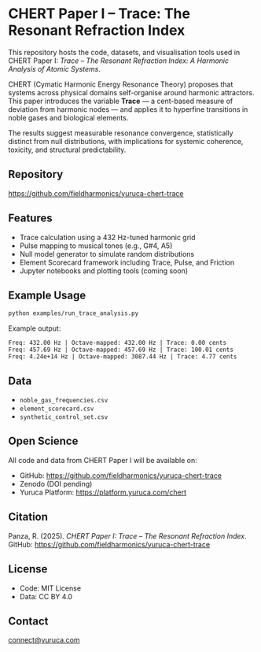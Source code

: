 # CHERT Paper I – Trace: The Resonant Refraction Index

This repository hosts the code, datasets, and visualisation tools used in CHERT Paper I: *Trace – The Resonant Refraction Index: A Harmonic Analysis of Atomic Systems*.

CHERT (Cymatic Harmonic Energy Resonance Theory) proposes that systems across physical domains self-organise around harmonic attractors. This paper introduces the variable **Trace** — a cent-based measure of deviation from harmonic nodes — and applies it to hyperfine transitions in noble gases and biological elements.

The results suggest measurable resonance convergence, statistically distinct from null distributions, with implications for systemic coherence, toxicity, and structural predictability.

## Repository

https://github.com/fieldharmonics/yuruca-chert-trace

## Features

- Trace calculation using a 432 Hz-tuned harmonic grid
- Pulse mapping to musical tones (e.g., G#4, A5)
- Null model generator to simulate random distributions
- Element Scorecard framework including Trace, Pulse, and Friction
- Jupyter notebooks and plotting tools (coming soon)

## Example Usage

```bash
python examples/run_trace_analysis.py
```

Example output:
```
Freq: 432.00 Hz | Octave-mapped: 432.00 Hz | Trace: 0.00 cents
Freq: 457.69 Hz | Octave-mapped: 457.69 Hz | Trace: 100.01 cents
Freq: 4.24e+14 Hz | Octave-mapped: 3087.44 Hz | Trace: 4.77 cents
```

## Data

- `noble_gas_frequencies.csv`
- `element_scorecard.csv`
- `synthetic_control_set.csv`

## Open Science

All code and data from CHERT Paper I will be available on:

- GitHub: https://github.com/fieldharmonics/yuruca-chert-trace
- Zenodo (DOI pending)
- Yuruca Platform: https://platform.yuruca.com/chert

## Citation

Panza, R. (2025). *CHERT Paper I: Trace – The Resonant Refraction Index*.  
GitHub: https://github.com/fieldharmonics/yuruca-chert-trace

## License

- Code: MIT License  
- Data: CC BY 4.0

## Contact

connect@yuruca.com
